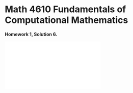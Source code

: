 # Math 4610 Fundamentals of Computational Mathematics
**Homework 1, Solution 6.**
  
![Integration Problems](Integrate.pdf)

